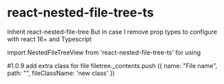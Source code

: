 # react-nested-file-tree-ts

Inherit react-nested-file-tree
But in case I remove prop types to configure with react 16+ and Typescript

import NestedFileTreeView from 'react-nested-file-tree-ts' for using

#1.0.9 add extra class for file
filetree._contents.push ({
    name: "File name",
    path: "",
    fileClassName: 'new class'
})